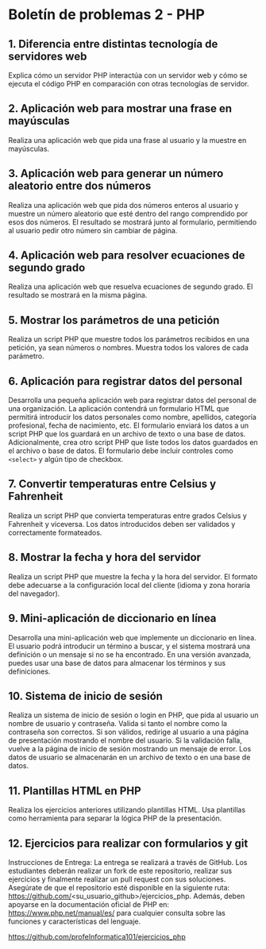 # Boletín de problemas 2 - PHP

## 1. Diferencia entre distintas tecnología de servidores web 
Explica cómo un servidor PHP interactúa con un servidor web y cómo se ejecuta el código PHP en comparación con otras tecnologías de servidor.

## 2. Aplicación web para mostrar una frase en mayúsculas
Realiza una aplicación web que pida una frase al usuario y la muestre en mayúsculas.

## 3. Aplicación web para generar un número aleatorio entre dos números
Realiza una aplicación web que pida dos números enteros al usuario y muestre un número aleatorio que esté dentro del rango comprendido por esos dos números. El resultado se mostrará junto al formulario, permitiendo al usuario pedir otro número sin cambiar de página.

## 4. Aplicación web para resolver ecuaciones de segundo grado
Realiza una aplicación web que resuelva ecuaciones de segundo grado. El resultado se mostrará en la misma página.

## 5. Mostrar los parámetros de una petición
Realiza un script PHP que muestre todos los parámetros recibidos en una petición, ya sean números o nombres. Muestra todos los valores de cada parámetro.

## 6. Aplicación para registrar datos del personal
Desarrolla una pequeña aplicación web para registrar datos del personal de una organización. La aplicación contendrá un formulario HTML que permitirá introducir los datos personales como nombre, apellidos, categoría profesional, fecha de nacimiento, etc. El formulario enviará los datos a un script PHP que los guardará en un archivo de texto o una base de datos. Adicionalmente, crea otro script PHP que liste todos los datos guardados en el archivo o base de datos. El formulario debe incluir controles como `<select>` y algún tipo de checkbox.

## 7. Convertir temperaturas entre Celsius y Fahrenheit
Realiza un script PHP que convierta temperaturas entre grados Celsius y Fahrenheit y viceversa. Los datos introducidos deben ser validados y correctamente formateados.

## 8. Mostrar la fecha y hora del servidor
Realiza un script PHP que muestre la fecha y la hora del servidor. El formato debe adecuarse a la configuración local del cliente (idioma y zona horaria del navegador).

## 9. Mini-aplicación de diccionario en línea
Desarrolla una mini-aplicación web que implemente un diccionario en línea. El usuario podrá introducir un término a buscar, y el sistema mostrará una definición o un mensaje si no se ha encontrado. En una versión avanzada, puedes usar una base de datos para almacenar los términos y sus definiciones.

## 10. Sistema de inicio de sesión
Realiza un sistema de inicio de sesión o login en PHP, que pida al usuario un nombre de usuario y contraseña. Valida si tanto el nombre como la contraseña son correctos. Si son válidos, redirige al usuario a una página de presentación mostrando el nombre del usuario. Si la validación falla, vuelve a la página de inicio de sesión mostrando un mensaje de error. Los datos de usuario se almacenarán en un archivo de texto o en una base de datos.

## 11. Plantillas HTML en PHP
Realiza los ejercicios anteriores utilizando plantillas HTML. Usa plantillas como herramienta para separar la lógica PHP de la presentación.

## 12. Ejercicios para realizar con formularios y git
Instrucciones de Entrega: La entrega se realizará a través de GitHub. Los estudiantes deberán realizar un fork de este repositorio, realizar sus ejercicios y finalmente realizar un pull request con sus soluciones. Asegúrate de que el repositorio esté disponible en la siguiente ruta: https://github.com/<su_usuario_github>/ejercicios_php. Además, deben apoyarse en la documentación oficial de PHP en: https://www.php.net/manual/es/ para cualquier consulta sobre las funciones y características del lenguaje.

https://github.com/profeInformatica101/ejercicios_php